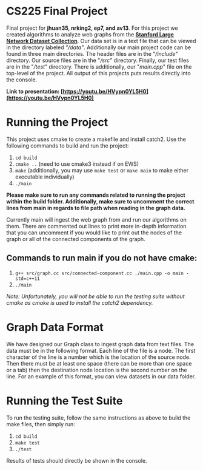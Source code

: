 # CS225 Final Project
Final project for **jhuan35, nrking2, ep7, and av13**. For this project we created algorithms to analyze web graphs from the [**Stanford Large Network Dataset Collection**](http://snap.stanford.edu/data/). Our data set is in a text file that can be viewed in the directory labeled *"/data"*. Additionally our main project code can be found in three main directories. The header files are in the "*/include*" directory. Our source files are in the "*/src*" directory. Finally, our test files are in the "*/test*" directory. There is additionally, our "*main.cpp*" file on the top-level of the project. All output of this projects puts results directly into the console.

**Link to presentation: [https://youtu.be/HVypn0YL5H0](https://youtu.be/HVypn0YL5H0)**

# Running the Project
This project uses cmake to create a makefile and install catch2. Use the following commands to build and run the project:
1. `cd build`
2. `cmake ..` (need to use cmake3 instead if on EWS)
3. `make` (additionally, you may use `make test` or `make main` to make either executable individually)
4. `./main`

**Please make sure to run any commands related to running the project within the build folder. Additionally, make sure to uncomment the correct lines from main in regards to file path when reading in the graph data.**

Currently main will ingest the web graph from and run our algorithms on them. There are commented out lines to print more in-depth information that you can uncomment if you would like to print out the nodes of the graph or all of the connected components of the graph. 


## Commands to run main if you do not have cmake:
1. `g++ src/graph.cc src/connected-component.cc ./main.cpp -o main -std=c++11`
2. `./main`

*Note: Unfortunately, you will not be able to run the testing suite without cmake as cmake is used to install the catch2 dependency.*

# Graph Data Format
We have designed our Graph class to ingest graph data from text files. The data must be in the following format. Each line of the file is a node. The first character of the line is a number which is the location of the source node. Then there must be at least one space (there can be more than one space or a tab) then the destination node location is the second number on the line. For an example of this format, you can view datasets in our data folder.

# Running the Test Suite
To run the testing suite, follow the same instructions as above to build the make files, then simply run:

1. `cd build`
2. `make test`
3. `./test` 

Results of tests should directly be shown in the console.
